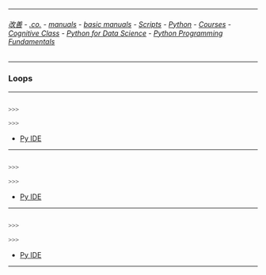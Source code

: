 
---

###### [改善](https://github.com/ttltrk/0C/blob/master/README.MD) - [.co.](https://github.com/ttltrk/PRG/blob/master/CODING.MD) - [manuals](https://github.com/ttltrk/PRG/blob/master/MAN.MD) - [basic manuals](https://github.com/ttltrk/PRG/blob/master/MANUALS.MD) - [Scripts](https://github.com/ttltrk/PRG/blob/master/PY/DOC/SC/SC.MD) - [Python](https://github.com/ttltrk/PRG/blob/master/PY/DOC/OPYM/OPYM.MD) - [Courses](https://github.com/ttltrk/PRG/blob/master/PY/DOC/OPYM/13/COURSES.MD) - [Cognitive Class](https://github.com/ttltrk/PRG/blob/master/PY/DOC/OPYM/13/07/CC.MD) - [Python for Data Science](https://github.com/ttltrk/PRG/blob/master/PY/DOC/OPYM/13/07/MAN/MAN.MD) - [Python Programming Fundamentals](https://github.com/ttltrk/PRG/blob/master/PY/DOC/OPYM/13/07/MAN/03/03.MD)

---

### Loops

---

```python

>>>

>>>
```

* [Py IDE](https://repl.it/@ttltrknet/YummyRedMp3)

---

```python

>>>

>>>
```

* [Py IDE](https://repl.it/@ttltrknet/YummyRedMp3)

---

```python

>>>

>>>
```

* [Py IDE](https://repl.it/@ttltrknet/YummyRedMp3)

---
